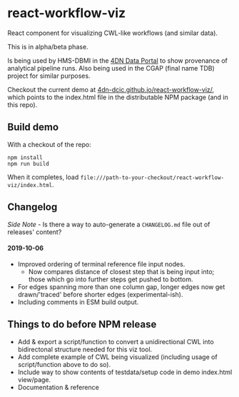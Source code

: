 # react-workflow-viz
React component for visualizing CWL-like workflows (and similar data).

This is in alpha/beta phase.


Is being used by HMS-DBMI in the [4DN Data Portal](https://data.4dnucleome.org/experiment-set-replicates/4DNESMU2MA2G/#graph-section) to show provenance of analytical pipeline runs.
Also being used in the CGAP (final name TDB) project for similar purposes.

Checkout the current demo at [4dn-dcic.github.io/react-workflow-viz/](https://4dn-dcic.github.io/react-workflow-viz/), which points to the index.html file in the distributable NPM package (and in this repo).

## Build demo

With a checkout of the repo:
```
npm install
npm run build
```

When it completes, load `file:///path-to-your-checkout/react-workflow-viz/index.html`.

## Changelog
_Side Note -_ Is there a way to auto-generate a `CHANGELOG.md` file out of releases' content?

#### 2019-10-06

- Improved ordering of terminal reference file input nodes.
  - Now compares distance of closest step that is being input into; those which go into further steps get pushed to bottom.
- For edges spanning more than one column gap, longer edges now get drawn/'traced' before shorter edges (experimental-ish).
- Including comments in ESM build output.


## Things to do before NPM release

- Add & export a script/function to convert a unidirectional CWL into bidirectonal structure needed for this viz tool.
- Add complete example of CWL being visualized (including usage of script/function above to do so).
- Include way to show contents of testdata/setup code in demo index.html view/page.
- Documentation & reference
